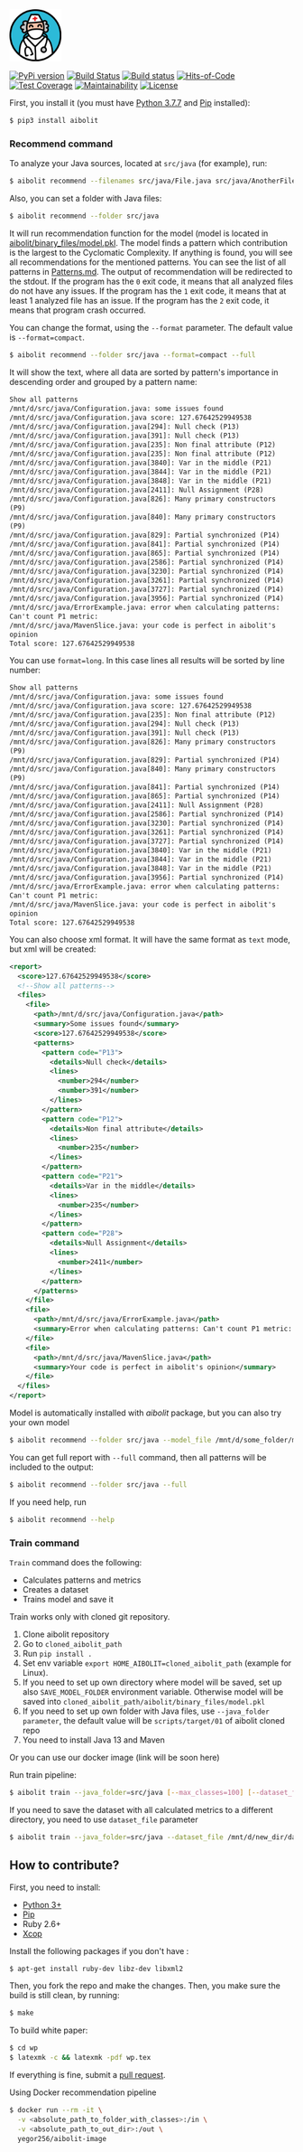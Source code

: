 <img src="/logo.svg" height="92px"/>

[![PyPi version](https://img.shields.io/pypi/v/aibolit.svg)](https://pypi.org/project/aibolit/)
[![Build Status](https://travis-ci.org/yegor256/aibolit.svg)](https://travis-ci.org/yegor256/aibolit)
[![Build status](https://ci.appveyor.com/api/projects/status/1k7q7eumnhia0e3a?svg=true)](https://ci.appveyor.com/project/yegor256/aibolit)
[![Hits-of-Code](https://hitsofcode.com/github/yegor256/aibolit)](https://hitsofcode.com/view/github/yegor256/aibolit)
[![Test Coverage](https://img.shields.io/codecov/c/github/yegor256/aibolit.svg)](https://codecov.io/github/yegor256/aibolit?branch=master)
[![Maintainability](https://api.codeclimate.com/v1/badges/e90e80a143a9457ee3af/maintainability)](https://codeclimate.com/github/yegor256/aibolit/maintainability)
[![License](https://img.shields.io/badge/license-MIT-green.svg)](https://github.com/yegor256/aibolit/blob/master/LICENSE.txt)

First, you install it (you must have [Python 3.7.7](https://www.python.org/downloads/)
and [Pip](https://pip.pypa.io/en/stable/installing/) installed):

```bash
$ pip3 install aibolit
```

### Recommend command

To analyze your Java sources, located at `src/java` (for example), run:

```bash
$ aibolit recommend --filenames src/java/File.java src/java/AnotherFile.java
```

Also, you can set a folder with Java files:

```bash
$ aibolit recommend --folder src/java
```

It will run recommendation function for the model (model is located in [aibolit/binary_files/model.pkl](https://github.com/yegor256/aibolit/blob/master/aibolit/binary_files/model.pkl). 
The model finds a pattern which contribution is the largest to the Cyclomatic Complexity. 
If anything is found, you will see all recommendations for the mentioned patterns. 
You can see the list of all patterns in [Patterns.md](https://github.com/yegor256/aibolit/blob/master/PATTERNS.md).
The output of recommendation will be redirected to the stdout. 
If the program has the `0` exit code, it means that all analyzed files do not have any issues.
If the program has the `1` exit code, it means that at least 1 analyzed file has an issue.
If the program has the `2` exit code, it means that program crash occurred.

You can change the format, using the `--format` parameter. The default value is `--format=compact`.
```bash
$ aibolit recommend --folder src/java --format=compact --full
```

It will show the text, where all data are sorted by pattern's importance in descending order and grouped by a pattern name:

```
Show all patterns
/mnt/d/src/java/Configuration.java: some issues found
/mnt/d/src/java/Configuration.java score: 127.67642529949538
/mnt/d/src/java/Configuration.java[294]: Null check (P13)
/mnt/d/src/java/Configuration.java[391]: Null check (P13)
/mnt/d/src/java/Configuration.java[235]: Non final attribute (P12)
/mnt/d/src/java/Configuration.java[235]: Non final attribute (P12)
/mnt/d/src/java/Configuration.java[3840]: Var in the middle (P21)
/mnt/d/src/java/Configuration.java[3844]: Var in the middle (P21)
/mnt/d/src/java/Configuration.java[3848]: Var in the middle (P21)
/mnt/d/src/java/Configuration.java[2411]: Null Assignment (P28)
/mnt/d/src/java/Configuration.java[826]: Many primary constructors (P9)
/mnt/d/src/java/Configuration.java[840]: Many primary constructors (P9)
/mnt/d/src/java/Configuration.java[829]: Partial synchronized (P14)
/mnt/d/src/java/Configuration.java[841]: Partial synchronized (P14)
/mnt/d/src/java/Configuration.java[865]: Partial synchronized (P14)
/mnt/d/src/java/Configuration.java[2586]: Partial synchronized (P14)
/mnt/d/src/java/Configuration.java[3230]: Partial synchronized (P14)
/mnt/d/src/java/Configuration.java[3261]: Partial synchronized (P14)
/mnt/d/src/java/Configuration.java[3727]: Partial synchronized (P14)
/mnt/d/src/java/Configuration.java[3956]: Partial synchronized (P14)
/mnt/d/src/java/ErrorExample.java: error when calculating patterns: Can't count P1 metric: 
/mnt/d/src/java/MavenSlice.java: your code is perfect in aibolit's opinion
Total score: 127.67642529949538

```

You can use `format=long`. In this case lines all results will be sorted by line number:

```
Show all patterns
/mnt/d/src/java/Configuration.java: some issues found
/mnt/d/src/java/Configuration.java score: 127.67642529949538
/mnt/d/src/java/Configuration.java[235]: Non final attribute (P12)
/mnt/d/src/java/Configuration.java[294]: Null check (P13)
/mnt/d/src/java/Configuration.java[391]: Null check (P13)
/mnt/d/src/java/Configuration.java[826]: Many primary constructors (P9)
/mnt/d/src/java/Configuration.java[829]: Partial synchronized (P14)
/mnt/d/src/java/Configuration.java[840]: Many primary constructors (P9)
/mnt/d/src/java/Configuration.java[841]: Partial synchronized (P14)
/mnt/d/src/java/Configuration.java[865]: Partial synchronized (P14)
/mnt/d/src/java/Configuration.java[2411]: Null Assignment (P28)
/mnt/d/src/java/Configuration.java[2586]: Partial synchronized (P14)
/mnt/d/src/java/Configuration.java[3230]: Partial synchronized (P14)
/mnt/d/src/java/Configuration.java[3261]: Partial synchronized (P14)
/mnt/d/src/java/Configuration.java[3727]: Partial synchronized (P14)
/mnt/d/src/java/Configuration.java[3840]: Var in the middle (P21)
/mnt/d/src/java/Configuration.java[3844]: Var in the middle (P21)
/mnt/d/src/java/Configuration.java[3848]: Var in the middle (P21)
/mnt/d/src/java/Configuration.java[3956]: Partial synchronized (P14)
/mnt/d/src/java/ErrorExample.java: error when calculating patterns: Can't count P1 metric: 
/mnt/d/src/java/MavenSlice.java: your code is perfect in aibolit's opinion
Total score: 127.67642529949538
```



You can also choose xml format. It will have the same format as `text` mode, but xml will be created:

```xml
<report>
  <score>127.67642529949538</score>
  <!--Show all patterns-->
  <files>
    <file>
      <path>/mnt/d/src/java/Configuration.java</path>
      <summary>Some issues found</summary>
      <score>127.67642529949538</score>
      <patterns>
        <pattern code="P13">
          <details>Null check</details>
          <lines>
            <number>294</number>
            <number>391</number>
          </lines>
        </pattern>
        <pattern code="P12">
          <details>Non final attribute</details>
          <lines>
            <number>235</number>
          </lines>
        </pattern>
		<pattern code="P21">
          <details>Var in the middle</details>
          <lines>
            <number>235</number>
          </lines>
        </pattern>
		<pattern code="P28">
          <details>Null Assignment</details>
          <lines>
            <number>2411</number>
          </lines>
        </pattern>
      </patterns>
    </file>
    <file>
      <path>/mnt/d/src/java/ErrorExample.java</path>
      <summary>Error when calculating patterns: Can't count P1 metric: </summary>
    </file>
    <file>
      <path>/mnt/d/src/java/MavenSlice.java</path>
      <summary>Your code is perfect in aibolit's opinion</summary>
    </file>
  </files>
</report>

```

Model is automatically installed with *aibolit* package, but you can also try your own model

```bash
$ aibolit recommend --folder src/java --model_file /mnt/d/some_folder/model.pkl
```

You can get full report with `--full` command, then all patterns will be included to the output:

```bash
$ aibolit recommend --folder src/java --full
```

If you need help, run 

```bash
$ aibolit recommend --help
```

### Train command
`Train` command does the following:

 - Calculates patterns and metrics
 - Creates a dataset
 - Trains model and save it 
 
 Train works only with cloned git repository.
 1. Clone aibolit repository 
 2. Go to `cloned_aibolit_path`
 3. Run `pip install .`
 4. Set env variable `export HOME_AIBOLIT=cloned_aibolit_path` (example for Linux).
 5. If you need to set up own directory where model will be saved, set up also `SAVE_MODEL_FOLDER` environment variable.
 Otherwise model will be saved into `cloned_aibolit_path/aibolit/binary_files/model.pkl`
 6. If you need to set up own folder with Java files, use `--java_folder parameter`, the default value will be `scripts/target/01` of aibolit cloned repo
 7. You need to install Java 13 and Maven
 
 Or you can use our docker image (link will be soon here)
 
 Run train pipeline:

```bash
$ aibolit train --java_folder=src/java [--max_classes=100] [--dataset_file]
```

If you need to save the dataset with all calculated metrics to a different directory, you need to use `dataset_file` parameter

```bash
$ aibolit train --java_folder=src/java --dataset_file /mnt/d/new_dir/dataset.csv
```

## How to contribute?

First, you need to install:

  * [Python 3+](https://www.python.org/downloads/)
  * [Pip](https://pip.pypa.io/en/stable/installing/)
  * Ruby 2.6+
  * [Xcop](https://github.com/yegor256/xcop)

Install the following packages if you don't have :

```bash
$ apt-get install ruby-dev libz-dev libxml2
```

Then, you fork the repo and make the changes. Then, you make
sure the build is still clean, by running:

```bash
$ make
```

To build white paper:
```bash
$ cd wp
$ latexmk -c && latexmk -pdf wp.tex
```

If everything is fine, submit
a [pull request](https://www.yegor256.com/2014/04/15/github-guidelines.html).


Using Docker recommendation pipeline
```bash
$ docker run --rm -it \
  -v <absolute_path_to_folder_with_classes>:/in \
  -v <absolute_path_to_out_dir>:/out \
  yegor256/aibolit-image
```
